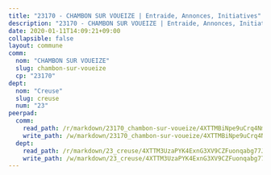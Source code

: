 ```yaml
---
title: "23170 - CHAMBON SUR VOUEIZE | Entraide, Annonces, Initiatives"
description: "23170 - CHAMBON SUR VOUEIZE | Entraide, Annonces, Initiatives"
date: 2020-01-11T14:09:21+09:00
collapsible: false
layout: commune
comm:
  nom: "CHAMBON SUR VOUEIZE"
  slug: chambon-sur-voueize
  cp: "23170"
dept:
  nom: "Creuse"
  slug: creuse
  num: "23"
peerpad:
  comm:
    read_path: /r/markdown/23170_chambon-sur-voueize/4XTTMBiNpe9uCrq4NmHc8fKwFPi9y7ZZMeKiJYrsPPDpW1V5f
    write_path: /w/markdown/23170_chambon-sur-voueize/4XTTMBiNpe9uCrq4NmHc8fKwFPi9y7ZZMeKiJYrsPPDpW1V5f-K3TgUxnqHfaWxP9dcWja4L1EsqLe6rgVAzVCLEbu8T2dXVHsarS1hRhETNuUWfFS1wupdjHBgryQVLi5Qnzgxak8AwxX6hj3ehZUtpXRBSuyjzLuzoizzpEiQw7hCe1TM7RXxtER
  dept:
    read_path: /r/markdown/23_creuse/4XTTM3UzaPYK4ExnG3XV9CZFuonqabg77JTNiqvJ5MQS23jj7
    write_path: /w/markdown/23_creuse/4XTTM3UzaPYK4ExnG3XV9CZFuonqabg77JTNiqvJ5MQS23jj7-K3TgUKE86JxR4JSYXC5aZe6fqBSBprUrmaVFUW2jmdnpHS2xDyA3bckVFWgGTEWFg2GMkYcK4FztBw3HJgWqQMWmUjaPRWNNPUiVES6qbqTDLs9pxQ3uHzULq9XSj5J8FTp6MDn1
---
```


